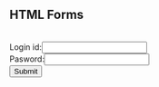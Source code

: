 
<html>
<body> 

<h2> HTML Forms</h2>

<form><br>
Login id:<input type = "text" name="username" value=""><br>
Pasword:<input type = "Password" name="Password" value=""><br>
 <input type="submit" value="Submit"><br>
</form> 

</body>
</html>

